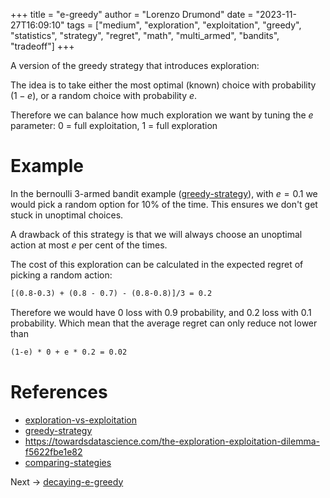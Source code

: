 +++
title = "e-greedy"
author = "Lorenzo Drumond"
date = "2023-11-27T16:09:10"
tags = ["medium",  "exploration",  "exploitation",  "greedy",  "statistics",  "strategy",  "regret",  "math",  "multi_armed",  "bandits",  "tradeoff"]
+++


A version of the greedy strategy that introduces exploration:

The idea is to take either the most optimal (known) choice with probability $(1-e)$, or a random choice with probability $e$.

Therefore we can balance how much exploration we want by tuning the $e$ parameter: 0 = full exploitation, 1 = full exploration

# Example

In the bernoulli 3-armed bandit example ([greedy-strategy](/wiki/greedy-strategy/)),
with $e=0.1$ we would pick a random option for 10% of the time. This ensures we don't get stuck in unoptimal choices.

A drawback of this strategy is that we will always choose an unoptimal action at most $e$ per cent of the times.

The cost of this exploration can be calculated in the expected regret of picking a random action:
```latex
[(0.8-0.3) + (0.8 - 0.7) - (0.8-0.8)]/3 = 0.2
```

Therefore we would have 0 loss with 0.9 probability, and 0.2 loss with 0.1 probability. Which mean that the average regret can only reduce not lower than
```latex
(1-e) * 0 + e * 0.2 = 0.02
```

# References
- [exploration-vs-exploitation](/wiki/exploration-vs-exploitation/)
- [greedy-strategy](/wiki/greedy-strategy/)
- https://towardsdatascience.com/the-exploration-exploitation-dilemma-f5622fbe1e82
- [comparing-stategies](/wiki/comparing-stategies/)

Next -> [decaying-e-greedy](/wiki/decaying-e-greedy/)
